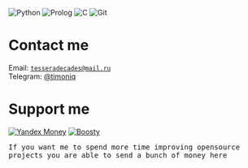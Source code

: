 ![Python](https://img.shields.io/badge/-Python-blue?logo=python&logoColor=white&style=flat-square)
![Prolog](https://img.shields.io/badge/-Prolog-5F0040?logo=product-hunt&logoColor=white&style=flat-square)
![C](https://img.shields.io/badge/-C%20Language-lightgrey?logo=c&logoColor=white&style=flat-square)
![Git](https://img.shields.io/badge/-Git-black?logo=git&logoColor=white&style=flat-square)

# Contact me

Email: <code>tesseradecades@mail.ru</code>  
Telegram: [@timoniq](https://t.me/timoniq)  

# Support me

[![Yandex Money](https://img.shields.io/badge/-Yandex%20Money-orange?logo=yandex&logoColor=white&style=for-the-badge)](https://timoniq.host/donate) [![Boosty](https://img.shields.io/badge/-Boosty-red?logoColor=white&style=for-the-badge)](https://boosty.to/timoniq)

<samp>If you want me to spend more time improving opensource projects you are able to send a bunch of money here</samp>
